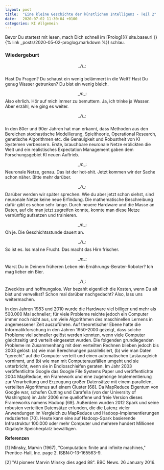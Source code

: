 ```yaml
---
layout: post
title:  "Eine kleine Geschichte der künstlichen Intelligenz - Teil 2"
date:   2020-07-02 11:30:04 +0100
categories: KI Allgemein
---
```


<!-- Mathjax Support -->
<script type="text/javascript" async
  src="https://cdn.mathjax.org/mathjax/latest/MathJax.js?config=TeX-MML-AM_CHTML">
</script>

Bevor Du startest mit lesen, mach Dich schnell im [Prolog]({{ site.baseurl }}{% link _posts/2020-05-02-proglog.markdown %}) schlau.

### Wiedergeburt

$$ \_\Lambda\_:$$  
Hast Du Fragen? Du schaust ein wenig belämmert in die Welt? Hast Du genug Wasser
getrunken? Du bist ein wenig bleich.

$$ \_m\_:$$  Also ehrlich. Hör auf mich immer zu bemuttern. Ja, ich trinke ja Wasser. Aber erzähl, wie ging es weiter.

$$ \_\Lambda\_:$$  
In den 80er und 90er Jahren hat man erkannt, dass Methoden aus den Bereichen stochastische Modellierung,
Spieltheorie, Operational Research, genetische Algorithmen etc. die Genauigkeit und Robustheit von KI Systemen
verbessern. Erste, brauchbare neuronale Netze erblickten die Welt und ein realistisches Expectation Management
gaben dem Forschungsgebiet KI neuen Auftrieb.

$$ \_m\_:$$ Neuronale Netze, genau. Das ist der hot-shit. Jetzt kommen wir der Sache schon näher. Bitte mehr darüber.


$$ \_\Lambda\_:$$ Darüber werden wir später sprechen. Wie du aber jetzt schon siehst, sind neuronale Netze keine neue Erfindung.
Die mathematische Beschreibung dafür gibt es schon sehr lange. Durch neuere Hardware und die Masse an Daten, auf
die man jetzt zugreifen konnte, konnte man diese Netze vernünftig aufsetzen und trainieren.

$$ \_m\_:$$ Oh je. Die Geschichtsstunde dauert an.

$$ \_\Lambda\_:$$ So ist es. Iss mal ne Frucht. Das macht das Hirn frischer.

$$ \_m\_:$$ Warst Du in Deinem früheren Leben ein Ernährungs-Berater-Roboter? Ich mag lieber ein Bier.

$$ \_\Lambda\_:$$ Zwecklos und hoffnungslos. Wer bezahlt eigentlich die Kosten, wenn Du alt bist und verwelkst?
Schon mal darüber nachgedacht? Also, lass uns weitermachen.

In den Jahren 1983 und 2010 wurde die Hardware viel billiger und mehr als 500.000 Mal schneller; für viele Probleme reichte jedoch ein Computer immer noch nicht aus, um viele Algorithmen des maschinellen Lernens in angemessener Zeit auszuführen. Auf theoretischer Ebene hatte die Informatikforschung in den Jahren 1950-2000 gezeigt, dass solche Probleme viel schneller gelöst werden konnten, wenn viele Computer gleichzeitig und verteilt eingesetzt wurden. Die folgenden grundlegenden Probleme im Zusammenhang mit dem verteilten Rechnen blieben jedoch bis 2003 gelöst: (a) wie man Berechnungen parallelisiert, (b) wie man Daten "gerecht" auf die Computer verteilt und einen automatischen Lastausgleich vornimmt, und (b) wie man mit Computerausfällen umgeht und sie unterbricht, wenn sie in Endlosschleifen geraten. Im Jahr 2003 veröffentlichte Google das Google File Systems Paper und veröffentlichte 2004 MapReduce, ein Framework und eine zugehörige Implementierung zur Verarbeitung und Erzeugung großer Datensätze mit einem parallelen, verteilten Algorithmus auf einem Cluster [68]. Da MapReduce Eigentum von Google war, schufen Cutting und Carafella (von der University of Washington) im Jahr 2006 eine quelloffene und freie Version dieses Frameworks namens Hadoop [69]. Außerdem wurden 2012 Spark und seine robusten verteilten Datensätze erfunden, die die Latenz vieler Anwendungen im Vergleich zu MapReduce und Hadoop-Implementierungen reduzierten [70]. Heute kann eine auf Hadoop-Spark basierende Infrastruktur 100.000 oder mehr Computer und mehrere hundert Millionen Gigabyte Speicherplatz bewältigen.




**Referenzen**  

[1] Minsky, Marvin (1967), "Computation: finite and infinite machines," Prentice-Hall, Inc. page 2. ISBN:0-13-165563-9.

[2] "AI pioneer Marvin Minsky dies aged 88". BBC News. 26 January 2016.
